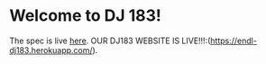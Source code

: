 Welcome to DJ 183!
=========================

The spec is live [here](https://eecs183.github.io/dj183/).
OUR DJ183 WEBSITE IS LIVE!!!:(https://endl-dj183.herokuapp.com/).

